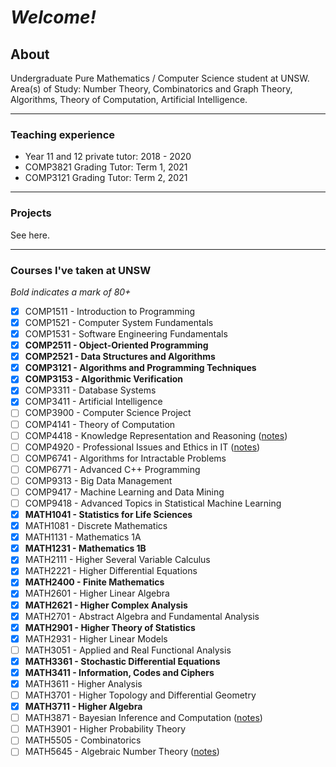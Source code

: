 # _Welcome!_
## About

Undergraduate Pure Mathematics / Computer Science student at UNSW. <br />
Area(s) of Study: Number Theory, Combinatorics and Graph Theory, Algorithms, Theory of Computation, Artificial Intelligence.

---
### Teaching experience
- Year 11 and 12 private tutor: 2018 - 2020
- COMP3821 Grading Tutor: Term 1, 2021
- COMP3121 Grading Tutor: Term 2, 2021

---
### Projects
See here.

---
### Courses I've taken at UNSW
_Bold indicates a mark of 80+_
- [x] COMP1511 - Introduction to Programming
- [x] COMP1521 - Computer System Fundamentals
- [x] COMP1531 - Software Engineering Fundamentals
- [x] **COMP2511 - Object-Oriented Programming**
- [x] **COMP2521 - Data Structures and Algorithms**
- [x] **COMP3121 - Algorithms and Programming Techniques**
- [x] **COMP3153 - Algorithmic Verification**
- [x] COMP3311 - Database Systems
- [x] COMP3411 - Artificial Intelligence
- [ ] COMP3900 - Computer Science Project
- [ ] COMP4141 - Theory of Computation
- [ ] COMP4418 - Knowledge Representation and Reasoning ([notes](Course%20notes/pdf/COMP4418))
- [ ] COMP4920 - Professional Issues and Ethics in IT ([notes](Course%20notes/pdf/COMP4920))
- [ ] COMP6741 - Algorithms for Intractable Problems
- [ ] COMP6771 - Advanced C++ Programming
- [ ] COMP9313 - Big Data Management
- [ ] COMP9417 - Machine Learning and Data Mining
- [ ] COMP9418 - Advanced Topics in Statistical Machine Learning
- [x] **MATH1041 - Statistics for Life Sciences**
- [x] MATH1081 - Discrete Mathematics
- [x] MATH1131 - Mathematics 1A
- [x] **MATH1231 - Mathematics 1B**
- [x] MATH2111 - Higher Several Variable Calculus
- [x] MATH2221 - Higher Differential Equations
- [x] **MATH2400 - Finite Mathematics**
- [x] MATH2601 - Higher Linear Algebra
- [x] **MATH2621 - Higher Complex Analysis**
- [x] MATH2701 - Abstract Algebra and Fundamental Analysis
- [x] **MATH2901 - Higher Theory of Statistics**
- [x] MATH2931 - Higher Linear Models
- [ ] MATH3051 - Applied and Real Functional Analysis
- [x] **MATH3361 - Stochastic Differential Equations**
- [x] **MATH3411 - Information, Codes and Ciphers**
- [x] MATH3611 - Higher Analysis
- [ ] MATH3701 - Higher Topology and Differential Geometry
- [x] **MATH3711 - Higher Algebra**
- [ ] MATH3871 - Bayesian Inference and Computation ([notes](Course%20notes/pdf/MATH3871))
- [ ] MATH3901 - Higher Probability Theory
- [ ] MATH5505 - Combinatorics
- [ ] MATH5645 - Algebraic Number Theory ([notes](Course%20notes/pdf/MATH5645))
